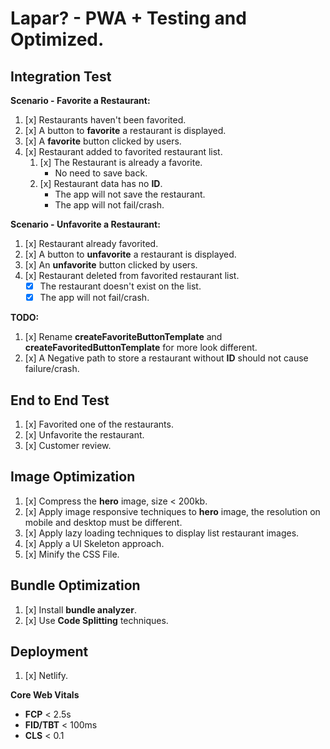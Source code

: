 # Lapar? - PWA + Testing and Optimized.

## Integration Test

**Scenario - Favorite a Restaurant:**

1. [x] Restaurants haven't been favorited.
2. [x] A button to **favorite** a restaurant is displayed.
3. [x] A **favorite** button clicked by users.
4. [x] Restaurant added to favorited restaurant list.
   1. [x] The Restaurant is already a favorite.
      - No need to save back.
   2. [x] Restaurant data has no **ID**.
      - The app will not save the restaurant.
      - The app will not fail/crash.

**Scenario - Unfavorite a Restaurant:**

1. [x] Restaurant already favorited.
2. [x] A button to **unfavorite** a restaurant is displayed.
3. [x] An **unfavorite** button clicked by users.
4. [x] Restaurant deleted from favorited restaurant list.
   - [x] The restaurant doesn't exist on the list.
   - [x] The app will not fail/crash.

**TODO:**

1. [x] Rename **createFavoriteButtonTemplate** and **createFavoritedButtonTemplate** for more look different.
2. [x] A Negative path to store a restaurant without **ID** should not cause failure/crash.

## End to End Test

1. [x] Favorited one of the restaurants.
2. [x] Unfavorite the restaurant.
3. [x] Customer review.

## Image Optimization

1. [x] Compress the **hero** image, size < 200kb.
2. [x] Apply image responsive techniques to **hero** image, the resolution on mobile and desktop must be different.
3. [x] Apply lazy loading techniques to display list restaurant images.
4. [x] Apply a UI Skeleton approach.
5. [x] Minify the CSS File.

## Bundle Optimization

1. [x] Install **bundle analyzer**.
2. [x] Use **Code Splitting** techniques.

## Deployment

1. [x] Netlify.

**Core Web Vitals**

- **FCP** < 2.5s
- **FID/TBT** < 100ms
- **CLS** < 0.1
